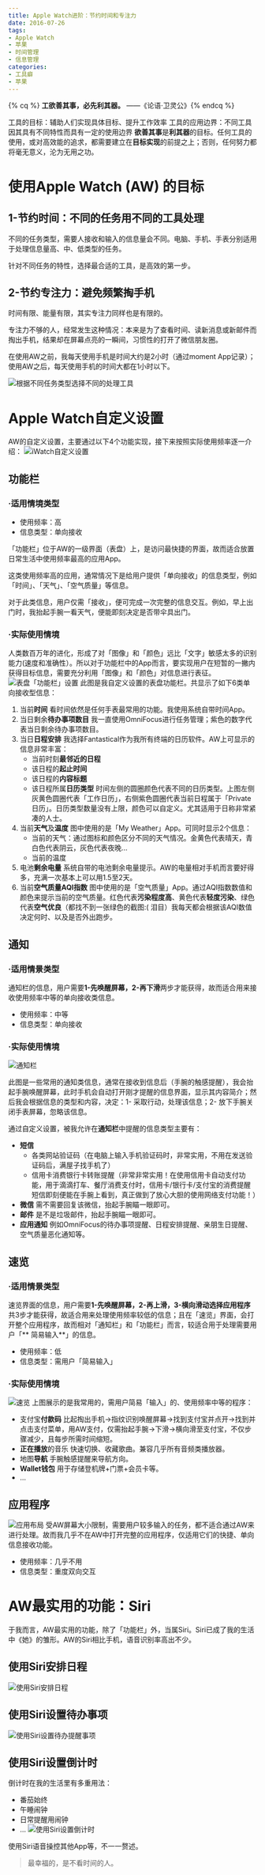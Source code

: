 ```yaml
---
title: Apple Watch进阶：节约时间和专注力
date: 2016-07-26
tags:
- Apple Watch
- 苹果
- 时间管理
- 信息管理
categories: 
- 工具癖
- 苹果
---
```


{% cq %} **工欲善其事，必先利其器。** 
——《论语·卫灵公》{% endcq %}

工具的目标：辅助人们实现具体目标、提升工作效率
工具的应用边界：不同工具因其具有不同特性而具有一定的使用边界
**欲善其事**是**利其器**的目标。任何工具的使用，或对高效能的追求，都需要建立在**目标实现**的前提之上；否则，任何努力都将毫无意义，沦为无用之功。

# 使用Apple Watch (AW) 的目标
## 1-节约时间：不同的任务用不同的工具处理
不同的任务类型，需要人接收和输入的信息量会不同。电脑、手机、手表分别适用于处理信息量高、中、低类型的任务。

针对不同任务的特性，选择最合适的工具，是高效的第一步。

## 2-节约专注力：避免频繁掏手机
时间有限、能量有限，其实专注力同样也是有限的。

专注力不够的人，经常发生这种情况：本来是为了查看时间、读新消息或新邮件而掏出手机，结果却在屏幕点亮的一瞬间，习惯性的打开了微信朋友圈。

在使用AW之前，我每天使用手机是时间大约是2小时（通过moment App记录）；使用AW之后，每天使用手机的时间大都在1小时以下。

<!--more-->
![][image-1]
# Apple Watch自定义设置
AW的自定义设置，主要通过以下4个功能实现，接下来按照实际使用频率逐一介绍：
![][image-2]
## 功能栏

### ·适用情境类型
- 使用频率：高
- 信息类型：单向接收   

「功能栏」位于AW的一级界面（表盘）上，是访问最快捷的界面，故而适合放置日常生活中使用频率最高的应用App。

这类使用频率高的应用，通常情况下是给用户提供「单向接收」的信息类型，例如「时间」、「天气」、「空气质量」等信息。

对于此类信息，用户仅需「接收」，便可完成一次完整的信息交互。例如，早上出门时，我抬起手腕一看天气，便能即刻决定是否带伞具出门。

### ·实际使用情境
人类数百万年的进化，形成了对「图像」和「颜色」远比「文字」敏感太多的识别能力(速度和准确性）。所以对于功能栏中的App而言，要实现用户在短暂的一撇内获得目标信息，需要充分利用「图像」和「颜色」对信息进行表征。
![][image-3]
此图是我自定义设置的表盘功能栏。共显示了如下6类单向接收型信息：
1. 当前**时间**
	看时间依然是任何手表最常用的功能。我使用系统自带时间App。
2. 当日剩余**待办事项数目**
	我一直使用OmniFocus进行任务管理；紫色的数字代表当日剩余待办事项数目。
3. 当日**日程安排**
	我选择Fantastical作为我所有终端的日历软件。AW上可显示的信息非常丰富：
	- 当前时刻**最邻近的日程**
	- 该日程的**起止时间**
	- 该日程的**内容标题**
	- 该日程所属**日历类型**
		时间左侧的圆圈颜色代表不同的日历类型。上图左侧灰黄色圆圈代表「工作日历」，右侧紫色圆圈代表当前日程属于「Private日历」。日历类型数量没有上限，颜色可以自定义。尤其适用于日称非常紧凑的人士。
4. 当前**天气**及**温度**
	图中使用的是「My Weather」App。可同时显示2个信息：
	- 当前的天气：通过图标和颜色区分不同的天气情况。金黄色代表晴天，青白色代表阴云，灰色代表夜晚...
	- 当前的温度
5. 电池**剩余电量**
	系统自带的电池剩余电量提示。AW的电量相对手机而言要好得多，充满一次基本上可以用1.5至2天。
6. 当前**空气质量AQI指数**
	图中使用的是「空气质量」App。通过AQI指数数值和颜色来提示当前的空气质量。红色代表**污染程度高**、黄色代表**轻度污染**、绿色代表**空气优良**（都找不到一张绿色的截图:( 泪目）我每天都会根据该AQI数值决定何时、以及是否外出跑步。

## 通知
### ·适用情景类型
通知栏的信息，用户需要**1-先唤醒屏幕，2-再下滑**两步才能获得，故而适合用来接收使用频率中等的单向接收类信息。
- 使用频率：中等
- 信息类型：单向接收

### ·实际使用情境
![][image-4]

此图是一些常用的通知类信息，通常在接收到信息后（手腕的触感提醒），我会抬起手腕唤醒屏幕，此时手机会自动打开刚才提醒的信息界面，显示其内容简介；然后我会根据信息的类型和内容，决定：1- 采取行动，处理该信息；2- 放下手腕关闭手表屏幕，忽略该信息。

通过自定义设置，被我允许在**通知栏**中提醒的信息类型主要有：
- **短信**
	- 各类网站验证码（在电脑上输入手机验证码时，非常实用，不用在发送验证码后，满屋子找手机了）
	- 信用卡消费银行卡转账提醒（非常非常实用！在使用信用卡自动支付功能，用于滴滴打车、餐厅消费支付时，信用卡/银行卡/支付宝的消费提醒短信即刻便能在手腕上看到，真正做到了放心大胆的使用网络支付功能！）
- **微信**
	需不需要回复该微信，抬起手腕瞄一眼即可。
- **邮件**
	是不是垃圾邮件，抬起手腕瞄一眼即可。
- **应用通知**
	例如OmniFocus的待办事项提醒、日程安排提醒、亲朋生日提醒、空气质量恶化通知等。

## 速览
### ·适用情景类型
速览界面的信息，用户需要**1-先唤醒屏幕，2-再上滑，3-横向滑动选择应用程序**共3步才能获得，故适合用来处理使用频率较低的信息；且在「速览」界面，会打开整个应用程序，故而相对「通知栏」和「功能栏」而言，较适合用于处理需要用户「** 简易输入**」的信息。
- 使用频率：低
- 信息类型：需用户「简易输入」

### ·实际使用情境
![][image-5]
上图展示的是我常用的，需用户简易「输入」的、使用频率中等的程序：
- 支付宝**付款码**
	比起掏出手机→指纹识别唤醒屏幕→找到支付宝并点开→找到并点击支付菜单，用AW支付，仅需抬起手腕→下滑→横向滑至支付宝，不仅步骤减少，且每步所需时间缩短。
- **正在播放**的音乐
	快速切换、收藏歌曲。兼容几乎所有音频类播放器。
- 地图**导航**
	手腕触感提醒来导航方向。
- **Wallet钱包**
	用于存储登机牌+门票+会员卡等。
- …

## 应用程序
![][image-6]
受AW屏幕大小限制，需要用户较多输入的任务，都不适合通过AW来进行处理。故而我几乎不在AW中打开完整的应用程序，仅适用它们的快捷、单向信息接收功能。
- 使用频率：几乎不用
- 信息类型：重度双向交互

# AW最实用的功能：Siri
于我而言，AW最实用的功能，除了「功能栏」外，当属Siri。Siri已成了我的生活中《她》的雏形。AW的Siri相比手机，语音识别率高出不少。
## 使用Siri安排日程
![][image-7]

## 使用Siri设置待办事项
![][image-8]

## 使用Siri设置倒计时
倒计时在我的生活里有多重用法：
- 番茄始终
- 午睡闹钟
- 日常提醒用闹钟
- …
![][image-9]

使用Siri语音操控其他App等，不一一赘述。
> 最幸福的，是不看时间的人。

[image-1]:	%E6%A0%B9%E6%8D%AE%E4%B8%8D%E5%90%8C%E4%BB%BB%E5%8A%A1%E7%B1%BB%E5%9E%8B%E9%80%89%E6%8B%A9%E4%B8%8D%E5%90%8C%E7%9A%84%E5%A4%84%E7%90%86%E5%B7%A5%E5%85%B7.png "根据不同任务类型选择不同的处理工具"
[image-2]:	iWactch%E8%87%AA%E5%AE%9A%E4%B9%89%E8%AE%BE%E7%BD%AE.jpg "iWatch自定义设置"
[image-3]:	%E5%8A%9F%E8%83%BD%E6%A0%8F%E8%AE%BE%E7%BD%AE.png "表盘「功能栏」设置"
[image-4]:	%E9%80%9A%E7%9F%A5%E6%A0%8F.png "通知栏"
[image-5]:	%E9%80%9F%E8%A7%88.png "速览"
[image-6]:	%E5%BA%94%E7%94%A8%E5%B8%83%E5%B1%80.jpg "应用布局"
[image-7]:	%E4%BD%BF%E7%94%A8Siri%E5%AE%89%E6%8E%92%E6%97%A5%E7%A8%8B.png "使用Siri安排日程"
[image-8]:	%E4%BD%BF%E7%94%A8Siri%E8%AE%BE%E7%BD%AE%E5%BE%85%E5%8A%9E%E6%8F%90%E9%86%92%E4%BA%8B%E9%A1%B9.png "使用Siri设置待办提醒事项"
[image-9]:	%E4%BD%BF%E7%94%A8Siri%E8%AE%BE%E7%BD%AE%E5%80%92%E8%AE%A1%E6%97%B6.png "使用Siri设置倒计时"
